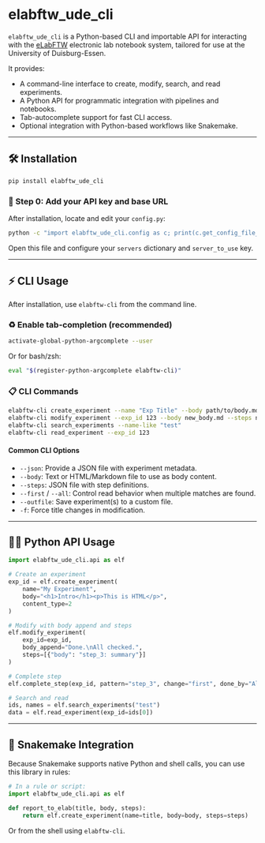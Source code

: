 # elabftw\_ude\_cli

`elabftw_ude_cli` is a Python-based CLI and importable API for interacting with the [eLabFTW](https://www.elabftw.net) electronic lab notebook system, tailored for use at the University of Duisburg-Essen.

It provides:

* A command-line interface to create, modify, search, and read experiments.
* A Python API for programmatic integration with pipelines and notebooks.
* Tab-autocomplete support for fast CLI access.
* Optional integration with Python-based workflows like Snakemake.

---

## 🛠 Installation

```bash
pip install elabftw_ude_cli
```

### 🔑 Step 0: Add your API key and base URL

After installation, locate and edit your `config.py`:

```bash
python -c "import elabftw_ude_cli.config as c; print(c.get_config_file_path())"
```

Open this file and configure your `servers` dictionary and `server_to_use` key.

---

## ⚡ CLI Usage

After installation, use `elabftw-cli` from the command line.

### ♻️ Enable tab-completion (recommended)

```bash
activate-global-python-argcomplete --user
```

Or for bash/zsh:

```bash
eval "$(register-python-argcomplete elabftw-cli)"
```

### 📋 CLI Commands

```bash
elabftw-cli create_experiment --name "Exp Title" --body path/to/body.md --steps path/to/steps.json
elabftw-cli modify_experiment --exp_id 123 --body new_body.md --steps new_steps.json
elabftw-cli search_experiments --name-like "test"
elabftw-cli read_experiment --exp_id 123
```

#### Common CLI Options

* `--json`: Provide a JSON file with experiment metadata.
* `--body`: Text or HTML/Markdown file to use as body content.
* `--steps`: JSON file with step definitions.
* `--first` / `--all`: Control read behavior when multiple matches are found.
* `--outfile`: Save experiment(s) to a custom file.
* `-f`: Force title changes in modification.

---

## 🧑‍💻 Python API Usage

```python
import elabftw_ude_cli.api as elf

# Create an experiment
exp_id = elf.create_experiment(
    name="My Experiment",
    body="<h1>Intro</h1><p>This is HTML</p>",
    content_type=2
)

# Modify with body append and steps
elf.modify_experiment(
    exp_id=exp_id,
    body_append="Done.\nAll checked.",
    steps=[{"body": "step_3: summary"}]
)

# Complete step
elf.complete_step(exp_id, pattern="step_3", change="first", done_by="Alice")

# Search and read
ids, names = elf.search_experiments("test")
data = elf.read_experiment(exp_id=ids[0])
```

---

## 🧬 Snakemake Integration

Because Snakemake supports native Python and shell calls, you can use this library in rules:

```python
# In a rule or script:
import elabftw_ude_cli.api as elf

def report_to_elab(title, body, steps):
    return elf.create_experiment(name=title, body=body, steps=steps)
```

Or from the shell using `elabftw-cli`.
